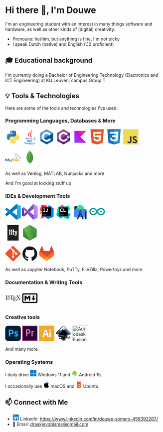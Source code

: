 # Hi there 👋, I'm Douwe

I'm an engineering student with an interest in many things software and hardware, as well as other kinds of (digital) creativity.

- Pronouns: he/him, but anything is fine, I'm not picky
- I speak Dutch (native) and English (C2 proficient)

## 🎓 Educational background
I'm currently doing a Bachelor of Engineering Technology (Electronics and ICT Engineering) at KU Leuven, campus Group T

## 💡 Tools & Technologies

Here are some of the tools and technologies I've used:

### Programming Languages, Databases & More

<p float="left">
<img src="https://github.com/devicons/devicon/blob/master/icons/python/python-original.svg" title="Python" width="50" height="50"/> 
<img src="https://github.com/devicons/devicon/blob/master/icons/java/java-original.svg" title="Java" width="50" height="50"/> 
<img src="https://github.com/devicons/devicon/blob/master/icons/c/c-original.svg" title="C" width="50" height="50"/> 
<img src="https://github.com/devicons/devicon/blob/master/icons/csharp/csharp-original.svg" title="C#" width="50" height="50"/> 
<img src="https://github.com/devicons/devicon/blob/master/icons/kotlin/kotlin-original.svg" title="Kotlin" width="50" height="50"/> 
<img src="https://github.com/devicons/devicon/blob/master/icons/html5/html5-original.svg" title="HTML" width="50" height="50"/> 
<img src="https://github.com/devicons/devicon/blob/master/icons/css3/css3-original.svg" title="CSS" width="50" height="50"/> 
<img src="https://github.com/devicons/devicon/blob/master/icons/javascript/javascript-original.svg" title="JavaScript" width="50" height="50"/> 
</p>
<p float="left">
<img src="https://github.com/devicons/devicon/blob/master/icons/mysql/mysql-original-wordmark.svg" title="MySQL" width="50" height="50"/> 
<img src="https://github.com/devicons/devicon/blob/master/icons/mongodb/mongodb-original.svg" title="MongoDB" width="50" height="50"/> 
</p>

As well as Verilog, MATLAB, Nunjucks and more

And I'm good at looking stuff up

### IDEs & Development Tools

<p float="left">
<img src="https://github.com/devicons/devicon/blob/master/icons/vscode/vscode-original.svg" title="Visual Studio Code" width="50" height="50"/> 
<img src="https://github.com/devicons/devicon/blob/master/icons/visualstudio/visualstudio-original.svg" title="Visual Studio" width="50" height="50"/> 
<img src="https://github.com/devicons/devicon/blob/master/icons/intellij/intellij-original.svg" title="IntelliJ IDEA" width="50" height="50"/> 
<img src="https://github.com/devicons/devicon/blob/master/icons/clion/clion-original.svg" title="CLion" width="50" height="50"/> 
<img src="https://github.com/devicons/devicon/blob/master/icons/androidstudio/androidstudio-original.svg" title="Android Studio" width="50" height="50"/> 
<img src="https://github.com/devicons/devicon/blob/master/icons/arduino/arduino-original.svg" title="Arduino IDE" width="50" height="50"/> 
</p>
<p float="left">
<img src="https://github.com/devicons/devicon/blob/master/icons/eleventy/eleventy-original.svg" title="Eleventy" width="50" height="50"/> 
<img src="https://github.com/devicons/devicon/blob/master/icons/nodejs/nodejs-original.svg" title="Node.js" width="50" height="50"/> 
</p>
<p float="left">
<img src="https://github.com/devicons/devicon/blob/master/icons/git/git-original.svg" title="git" width="50" height="50"/> 
<img src="https://github.com/devicons/devicon/blob/master/icons/github/github-original.svg" title="GitHub" width="50" height="50"/> 
<img src="https://github.com/devicons/devicon/blob/master/icons/gitlab/gitlab-original.svg" title="GitLab" width="50" height="50"/> 
</p>

As well as Jupyter Notebook, PuTTy, FileZilla, Powertoys and more

### Documentation & Writing Tools

<p float="left">
<img src="https://github.com/devicons/devicon/blob/master/icons/latex/latex-original.svg" title="Latex" width="50" height="50"/> 
<img src="https://github.com/devicons/devicon/blob/master/icons/markdown/markdown-original.svg" title="Markdown" width="50" height="50"/> 

### Creative tools

<p float="left">
<img src="https://github.com/devicons/devicon/blob/master/icons/photoshop/photoshop-original.svg" title="Photoshop" width="50" height="50"/> 
<img src="https://github.com/devicons/devicon/blob/master/icons/premierepro/premierepro-original.svg" title="Premiere Pro" width="50" height="50"/> 
<img src="https://github.com/devicons/devicon/blob/master/icons/illustrator/illustrator-plain.svg" title="Illustrator" width="50" height="50"/> 
<img src="https://github.com/devicons/devicon/blob/master/icons/inkscape/inkscape-original.svg" title="Inkscape" width="50" height="50"/> 
<img src="https://damassets.autodesk.net/content/dam/autodesk/www/product-imagery/badge-75x75/simplified-badges/fusion-360-product-design-extension-2023-simplified-badge-75x75.png" title="Autodesk Fusion" width="50" height="50"/> 
</p>

And many more

### Operating Systems

I daily drive <img src="https://github.com/devicons/devicon/blob/master/icons/windows11/windows11-original.svg" title="Windows 11" width="20" height="20"/> Windows 11 and <img src="https://github.com/devicons/devicon/blob/master/icons/android/android-original.svg" title="Android 15" width="20" height="20"/> Android 15.

I occasionally use <img src="https://github.com/devicons/devicon/blob/master/icons/apple/apple-original.svg" title="macOS" width="20" height="20"/> macOS and <img src="https://github.com/devicons/devicon/blob/master/icons/ubuntu/ubuntu-original.svg" title="Ubuntu" width="20" height="20"/> Ubuntu

## 📫 Connect with Me

- <img src="https://github.com/devicons/devicon/blob/master/icons/linkedin/linkedin-original.svg" title="LinkedIn" width="20" height="20"/> LinkedIn: https://www.linkedin.com/in/douwe-somers-459392267/
- 📧 Email: draakjeyoblama@gmail.com
